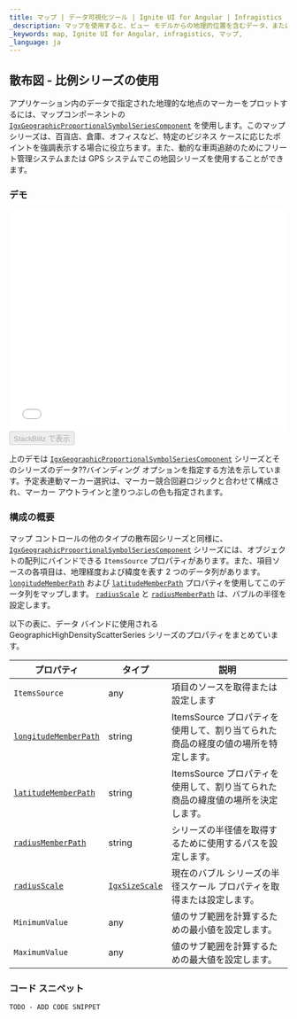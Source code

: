 ```yaml
---
title: マップ | データ可視化ツール | Ignite UI for Angular | Infragistics
_description: マップを使用すると、ビュー モデルからの地理的位置を含むデータ、またはシェープ ファイルから地理的画像マップにロードされた地理空間データを表示できます。
_keywords: map, Ignite UI for Angular, infragistics, マップ,
_language: ja
---
```


## 散布図 - 比例シリーズの使用

アプリケーション内のデータで指定された地理的な地点のマーカーをプロットするには、マップコンポーネントの [`IgxGeographicProportionalSymbolSeriesComponent`](/products/ignite-ui-angular/api/docs/typescript/latest/classes/igxgeographicproportionalsymbolseriescomponent.html) を使用します。このマップ シリーズは、百貨店、倉庫、オフィスなど、特定のビジネス ケースに応じたポイントを強調表示する場合に役立ちます。また、動的な車両追跡のためにフリート管理システムまたは GPS システムでこの地図シリーズを使用することができます。

### デモ

<div class="sample-container loading" style="height: 400px">
    <iframe id="geo-map-type-scatter-bubble-series-iframe" src='{environment:dvDemosBaseUrl}/maps/geo-map-type-scatter-bubble-series' width="100%" height="100%" seamless frameBorder="0" onload="onXPlatSampleIframeContentLoaded(this);"></iframe>
</div>
<div>
    <button data-localize="stackblitz" disabled class="stackblitz-btn"   data-iframe-id="geo-map-type-scatter-bubble-series-iframe" data-demos-base-url="{environment:dvDemosBaseUrl}">StackBlitz で表示
    </button>
</div>

<div class="divider--half"></div>

上のデモは [`IgxGeographicProportionalSymbolSeriesComponent`](/products/ignite-ui-angular/api/docs/typescript/latest/classes/igxgeographicproportionalsymbolseriescomponent.html) シリーズとそのシリーズのデータ??バインディング オプションを指定する方法を示しています。予定表連動マーカー選択は、マーカー競合回避ロジックと合わせて構成され、マーカー アウトラインと塗りつぶしの色も指定されます。

### 構成の概要

マップ コントロールの他のタイプの散布図シリーズと同様に、[`IgxGeographicProportionalSymbolSeriesComponent`](/products/ignite-ui-angular/api/docs/typescript/latest/classes/igxgeographicproportionalsymbolseriescomponent.html) シリーズには、オブジェクトの配列にバインドできる `ItemsSource` プロパティがあります。また、項目ソースの各項目は、地理経度および緯度を表す 2 つのデータ列があります。[`longitudeMemberPath`](/products/ignite-ui-angular/api/docs/typescript/latest/classes/igxgeographicproportionalsymbolseriescomponent.html#longitudememberpath) および [`latitudeMemberPath`](/products/ignite-ui-angular/api/docs/typescript/latest/classes/igxgeographicproportionalsymbolseriescomponent.html#latitudememberpath) プロパティを使用してこのデータ列をマップします。  [`radiusScale`](/products/ignite-ui-angular/api/docs/typescript/latest/classes/igxgeographicproportionalsymbolseriescomponent.html#radiusscale) と [`radiusMemberPath`](/products/ignite-ui-angular/api/docs/typescript/latest/classes/igxgeographicproportionalsymbolseriescomponent.html#radiusmemberpath) は、バブルの半径を設定します。

以下の表に、データ バインドに使用される GeographicHighDensityScatterSeries シリーズのプロパティをまとめています。

| プロパティ                                                                                                                                                           | タイプ                                                                                                | 説明                                              |
| --------------------------------------------------------------------------------------------------------------------------------------------------------------- | -------------------------------------------------------------------------------------------------- | ----------------------------------------------- |
| `ItemsSource`                                                                                                                                                   | any                                                                                                | 項目のソースを取得または設定します                               |
| [`longitudeMemberPath`](/products/ignite-ui-angular/api/docs/typescript/latest/classes/igxgeographicproportionalsymbolseriescomponent.html#longitudememberpath) | string                                                                                             | ItemsSource プロパティを使用して、割り当てられた商品の経度の値の場所を特定します。 |
| [`latitudeMemberPath`](/products/ignite-ui-angular/api/docs/typescript/latest/classes/igxgeographicproportionalsymbolseriescomponent.html#latitudememberpath)   | string                                                                                             | ItemsSource プロパティを使用して、割り当てられた商品の緯度値の場所を決定します。  |
| [`radiusMemberPath`](/products/ignite-ui-angular/api/docs/typescript/latest/classes/igxgeographicproportionalsymbolseriescomponent.html#radiusmemberpath)       | string                                                                                             | シリーズの半径値を取得するために使用するパスを設定します。                   |
| [`radiusScale`](/products/ignite-ui-angular/api/docs/typescript/latest/classes/igxgeographicproportionalsymbolseriescomponent.html#radiusscale)                 | [`IgxSizeScale`](/products/ignite-ui-angular/api/docs/typescript/latest/classes/igxsizescale.html) | 現在のバブル シリーズの半径スケール プロパティを取得または設定します。            |
| `MinimumValue`                                                                                                                                                  | any                                                                                                | 値のサブ範囲を計算するための最小値を設定します。                        |
| `MaximumValue`                                                                                                                                                  | any                                                                                                | 値のサブ範囲を計算するための最大値を設定します。                        |

### コード スニペット

<!--Angular -->

```html
TODO - ADD CODE SNIPPET
```
